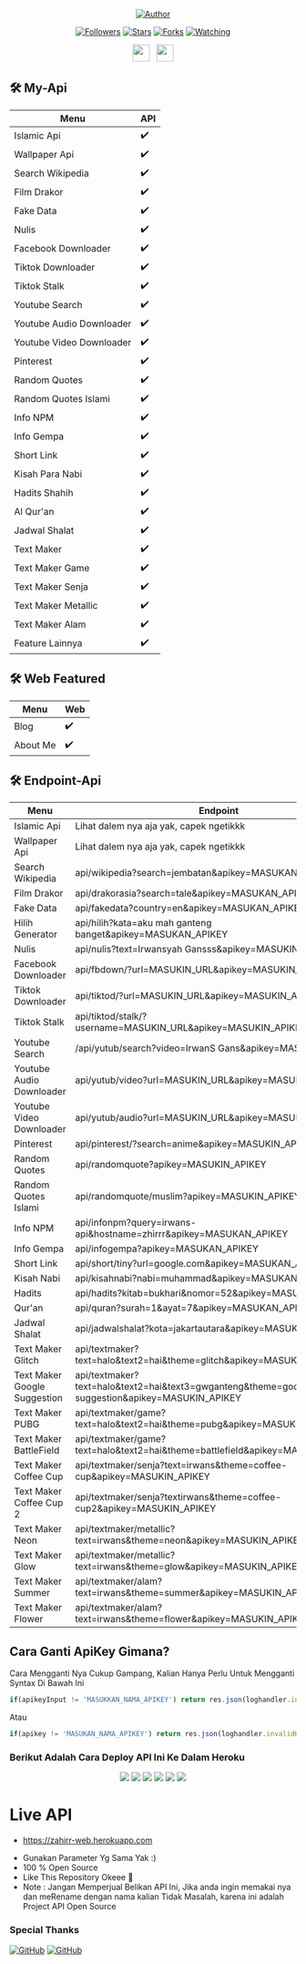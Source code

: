 </p>
<p align="center">
<a href="https://github.com/IrwansBot"><img title="Author" src="https://img.shields.io/badge/Author-IrwanS-orange.svg?style=for-the-badge&logo=github"></a>
</p>
<p align="center">
<a href="https://github.com/IrwansBot/followers"><img title="Followers" src="https://img.shields.io/github/followers/iirwansyah1140?color=red&style=flat-square"></a>
<a href="https://github.com/IrwansBot/IrwanS-Api/stargazers/"><img title="Stars" src="https://img.shields.io/github/stars/IrwansBot/IrwanS-Api?color=blue&style=flat-square"></a>
<a href="https://github.com/IrwansBot/IrwanS-Api/network/members"><img title="Forks" src="https://img.shields.io/github/forks/IrwansBot/IrwanS-Api?color=red&style=flat-square"></a>
<a href="https://github.com/IrwansBot/IrwanS-Api/watchers"><img title="Watching" src="https://img.shields.io/github/watchers/IrwansBot/IrwanS-Api?label=Watchers&color=blue&style=flat-square"></a>
</p>
<p align='center'>
   <a href="https://wa.me/6282264451050"><img height="30" src="https://c.top4top.io/p_1837yybbf0.jpeg"></a>&nbsp;&nbsp;
   <a href="https://instagram.com/irwansyah1140"><img height="30" src="https://raw.githubusercontent.com/TobyG74/TobyG74/main/instagram.jpg"></a>
</P>

## 🛠️ My-Api
| Menu | API | 
|------------ | ---------|
| Islamic Api | ✔️ |
| Wallpaper Api | ✔️ |
| Search Wikipedia | ✔️ |
| Film Drakor | ✔️ |
| Fake Data | ✔️ |
| Nulis | ✔️ |
| Facebook Downloader | ✔️ |
| Tiktok Downloader | ✔️ |
| Tiktok Stalk | ✔️ |
| Youtube Search | ✔️ |
| Youtube Audio Downloader | ✔️ |
| Youtube Video Downloader | ✔️ |
| Pinterest | ✔️ |
| Random Quotes | ✔️ |
| Random Quotes Islami | ✔️ |
| Info NPM | ✔️ |
| Info Gempa | ✔️ |
| Short Link | ✔️ |
| Kisah Para Nabi | ✔️ |
| Hadits Shahih | ✔️ |
| Al Qur'an | ✔️ |
| Jadwal Shalat | ✔️ |
| Text Maker | ✔️ |
| Text Maker Game | ✔️ |
| Text Maker Senja | ✔️ |
| Text Maker Metallic | ✔️ |
| Text Maker Alam | ✔️ |
| Feature Lainnya | ✔️ |

## 🛠️ Web Featured
| Menu | Web | 
|------------ | ---------|
| Blog | ✔️ |
| About Me | ✔️ |


## 🛠️ Endpoint-Api
| Menu | Endpoint | 
|------------ | ---------|
| Islamic Api | Lihat dalem nya aja yak, capek ngetikkk |
| Wallpaper Api | Lihat dalem nya aja yak, capek ngetikkk |
| Search Wikipedia | api/wikipedia?search=jembatan&apikey=MASUKAN_APIKEY |
| Film Drakor | api/drakorasia?search=tale&apikey=MASUKAN_APIKEY |
| Fake Data | api/fakedata?country=en&apikey=MASUKAN_APIKEY |
| Hilih Generator | api/hilih?kata=aku mah ganteng banget&apikey=MASUKAN_APIKEY |
| Nulis | api/nulis?text=Irwansyah Gansss&apikey=MASUKIN_APIKEY |
| Facebook Downloader | api/fbdown/?url=MASUKIN_URL&apikey=MASUKIN_APIKEY |
| Tiktok Downloader | api/tiktod/?url=MASUKIN_URL&apikey=MASUKIN_APIKEY |
| Tiktok Stalk | api/tiktod/stalk/?username=MASUKIN_URL&apikey=MASUKIN_APIKEY |
| Youtube Search | /api/yutub/search?video=IrwanS Gans&apikey=MASUKIN_APIKEY |
| Youtube Audio Downloader | api/yutub/video?url=MASUKIN_URL&apikey=MASUKIN_APIKEY |
| Youtube Video Downloader | api/yutub/audio?url=MASUKIN_URL&apikey=MASUKIN_APIKEY |
| Pinterest | api/pinterest/?search=anime&apikey=MASUKIN_APIKEY |
| Random Quotes | api/randomquote?apikey=MASUKIN_APIKEY |
| Random Quotes Islami | api/randomquote/muslim?apikey=MASUKIN_APIKEY |
| Info NPM | api/infonpm?query=irwans-api&hostname=zhirrr&apikey=MASUKAN_APIKEY |
| Info Gempa | api/infogempa?apikey=MASUKAN_APIKEY |
| Short Link | api/short/tiny?url=google.com&apikey=MASUKAN_APIKEY |
| Kisah Nabi | api/kisahnabi?nabi=muhammad&apikey=MASUKAN_APIKEY |
| Hadits | api/hadits?kitab=bukhari&nomor=52&apikey=MASUKAN_APIKEY |
| Qur'an | api/quran?surah=1&ayat=7&apikey=MASUKAN_APIKEY |
| Jadwal Shalat | api/jadwalshalat?kota=jakartautara&apikey=MASUKAN_APIKEY |
| Text Maker Glitch | api/textmaker?text=halo&text2=hai&theme=glitch&apikey=MASUKIN_APIKEY |
| Text Maker Google Suggestion | api/textmaker?text=halo&text2=hai&text3=gwganteng&theme=google-suggestion&apikey=MASUKIN_APIKEY |
| Text Maker PUBG | api/textmaker/game?text=halo&text2=hai&theme=pubg&apikey=MASUKIN_APIKEY |
| Text Maker BattleField | api/textmaker/game?text=halo&text2=hai&theme=battlefield&apikey=MASUKIN_APIKEY |
| Text Maker Coffee Cup | api/textmaker/senja?text=irwans&theme=coffee-cup&apikey=MASUKIN_APIKEY |
| Text Maker Coffee Cup 2 | api/textmaker/senja?textirwans&theme=coffee-cup2&apikey=MASUKIN_APIKEY |
| Text Maker Neon | api/textmaker/metallic?text=irwans&theme=neon&apikey=MASUKIN_APIKEY |
| Text Maker Glow | api/textmaker/metallic?text=irwans&theme=glow&apikey=MASUKIN_APIKEY |
| Text Maker Summer | api/textmaker/alam?text=irwans&theme=summer&apikey=MASUKIN_APIKEY |
| Text Maker Flower | api/textmaker/alam?text=irwans&theme=flower&apikey=MASUKIN_APIKEY |


## Cara Ganti ApiKey Gimana?
Cara Mengganti Nya Cukup Gampang, Kalian Hanya Perlu Untuk Mengganti Syntax Di Bawah Ini
```js
if(apikeyInput != 'MASUKKAN_NAMA_APIKEY') return res.json(loghandler.invalidKey)
```
Atau

```js
if(apikey != 'MASUKAN_NAMA_APIKEY') return res.json(loghandler.invalidKey)
```

### Berikut Adalah Cara Deploy API Ini Ke Dalam Heroku
<p align="center">
<img src="https://raw.githubusercontent.com/Zhirrr/My-SQL-Results/main/tutor/heroku/Screenshot_2021-02-23-17-47-56-969_com.android.chrome.png"/>
<img src="https://raw.githubusercontent.com/Zhirrr/My-SQL-Results/main/tutor/heroku/Screenshot_2021-02-23-17-48-56-435_com.android.chrome.png"/>
<img src="https://raw.githubusercontent.com/Zhirrr/My-SQL-Results/main/tutor/heroku/Screenshot_2021-02-23-17-49-37-427_com.android.chrome.png"/>
<img src="https://raw.githubusercontent.com/Zhirrr/My-SQL-Results/main/tutor/heroku/Screenshot_2021-02-23-17-51-08-627_com.android.chrome.png"/>
<img src="https://raw.githubusercontent.com/Zhirrr/My-SQL-Results/main/tutor/heroku/Screenshot_2021-02-23-17-51-35-141_com.android.chrome.png"/>
<img src="https://raw.githubusercontent.com/Zhirrr/My-SQL-Results/main/tutor/heroku/Screenshot_2021-02-23-17-52-12-691_com.android.chrome.png"/>
</p>

# Live API
* https://zahirr-web.herokuapp.com
- Gunakan Parameter Yg Sama Yak :)
- 100 % Open Source
- Like This Repository Okeee 🎉
- Note : Jangan Memperjual Belikan API Ini, Jika anda ingin memakai nya dan meRename dengan nama kalian Tidak Masalah, karena ini adalah Project API Open Source

### Special Thanks
<a href="https://github.com/Zhirrr"><img alt="GitHub" src="https://img.shields.io/badge/Zhirrr%20-%23121011.svg?&style=for-the-badge&logo=github&logoColor=white"></a>
<a href="https://github.com/IrwansBot"><img alt="GitHub" src="https://img.shields.io/badge/IrwanS%20-%23121011.svg?&style=for-the-badge&logo=github&logoColor=white"></a>
